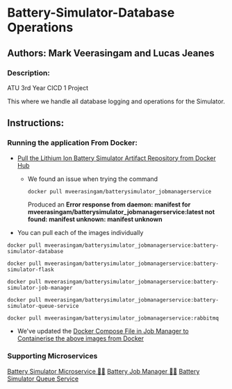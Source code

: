 # Battery-Simulator-Database Operations
## Authors: Mark Veerasingam and Lucas Jeanes
### Description: 
ATU 3rd Year CICD 1 Project

This where we handle all database logging and operations for the Simulator.

## Instructions:
### Running the application From Docker:
- [Pull the Lithium Ion Battery Simulator Artifact Repository from Docker Hub](https://hub.docker.com/repository/docker/mveerasingam/batterysimulator_jobmanagerservice/general)
  - We found an issue when trying the command
    
    `docker pull mveerasingam/batterysimulator_jobmanagerservice`
    
    Produced an **Error response from daemon: manifest for mveerasingam/batterysimulator_jobmanagerservice:latest not found: manifest unknown: manifest unknown**
    
- You can pull each of the images individually
  

```docker pull mveerasingam/batterysimulator_jobmanagerservice:battery-simulator-database```

```docker pull mveerasingam/batterysimulator_jobmanagerservice:battery-simulator-flask```

```docker pull mveerasingam/batterysimulator_jobmanagerservice:battery-simulator-job-manager```

```docker pull mveerasingam/batterysimulator_jobmanagerservice:battery-simulator-queue-service```

```docker pull mveerasingam/batterysimulator_jobmanagerservice:rabbitmq```


- We've updated the [Docker Compose File in Job Manager to Containerise the above images from Docker](https://github.com/mVeerasingam/BatterySimulator-JobManager/blob/master/docker-compose.yml)

### Supporting Microservices
[Battery Simulator Microservice 🔋💥](https://github.com/mVeerasingam/Battery-Simulator-Microservice)
[Battery Job Manager 🔋🔄]([https://github.com/mVeerasingam/Battery_Sim_CICD.draw.io](https://github.com/mVeerasingam/BatterySimulator-JobManager))
[Battery Simulator Queue Service](https://github.com/mVeerasingam/BatterySimulator-QueueService)
